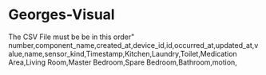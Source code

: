 # Georges-Visual
The CSV File must be be in this order"
number,component_name,created_at,device_id,id,occurred_at,updated_at,value,name,sensor_kind,Timestamp,Kitchen,Laundry,Toilet,Medication Area,Living Room,Master Bedroom,Spare Bedroom,Bathroom,motion,
